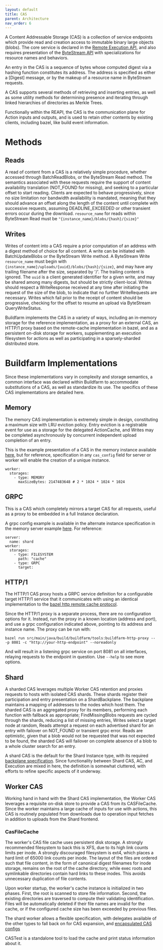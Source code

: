```yaml
---
layout: default
title: CAS
parent: Architecture
nav_order: 6
---
```



A Content Addressable Storage (CAS) is a collection of service endpoints which provide read and creation access to immutable binary large objects (blobs). The core service is declared in the [Remote Execution API](https://github.com/bazelbuild/remote-apis), and also requires presentation of the [ByteStream API](https://github.com/googleapis/googleapis/blob/master/google/bytestream/bytestream.proto) with specializations for resource names and behaviors.

An entry in the CAS is a sequence of bytes whose computed digest via a hashing function constitutes its address. The address is specified as either a [Digest] message, or by the makeup of a resource name in ByteStream requests.

A CAS supports several methods of retrieving and inserting entries, as well as some utility methods for determining presence and iterating through linked hierarchies of directories as Merkle Trees.

Functionally within the REAPI, the CAS is the communication plane for Action inputs and outputs, and is used to retain other contents by existing clients, including bazel, like build event information.

# Methods

## Reads

A read of content from a CAS is a relatively simple procedure, whether accessed through BatchReadBlobs, or the ByteStream Read method. The semantics associated with these requests require the support of content availability translation (NOT_FOUND for missing), and seeking to a particular offset to start reading. Clients are expected to behave progressively, since no size limitation nor bandwidth availability is mandated, meaning that they should advance an offset along the length of the content until complete with successive requests, assuming DEADLINE_EXCEEDED or other transient errors occur during the download. `resource_name` for reads within ByteStream Read must be `"{instance_name}/blobs/{hash}/{size}"`

## Writes

Writes of content into a CAS require a prior computation of an address with a digest method of choice for all content. A write can be initiated with BatchUpdateBlobs or the ByteStream Write method. A ByteStream Write `resource_name` must begin with `{instance_name}/uploads/{uuid}/blobs/{hash}/{size}`, and may have any trailing filename after the size, separated by '/'. The trailing content is ignored. The `uuid` is a client generated identifier for a given write, and may be shared among many digests, but should be strictly client-local. Writes should respect a WriteResponse received at any time after initiating the request of the size of the blob, to indicate that no further WriteRequests are necessary. Writes which fail prior to the receipt of content should be progressive, checking for the offset to resume an upload via ByteStream QueryWriteStatus.

Buildfarm implements the CAS in a variety of ways, including an in-memory storage for the reference implementation, as a proxy for an external CAS, an HTTP/1 proxy based on the remote-cache implementation in bazel, and as a persistent on-disk storage for workers, supplementing an execution filesystem for actions as well as participating in a sparsely-sharded distributed store.

# Buildfarm Implementations

Since these implementations vary in complexity and storage semantics, a common interface was declared within Buildfarm to accommodate substitutions of a CAS, as well as standardize its use. The specifics of these CAS implementations are detailed here.

## Memory

The memory CAS implementation is extremely simple in design, constituting a maximum size with LRU eviction policy. Entry eviction is a registrable event for use as a storage for the delegated ActionCache, and Writes may be completed asynchronously by concurrent independent upload completion of an entry.

This is the example presentation of a CAS in the memory instance available [here](https://github.com/buildfarm/buildfarm/blob/main/examples/config.yml), but for reference, specification in any `cas_config` field for server or worker will enable the creation of a unique instance.

```
worker:
  storages:
    - type: MEMORY
      maxSizeBytes: 2147483648 # 2 * 1024 * 1024 * 1024
```

## GRPC

This is a CAS which completely mirrors a target CAS for all requests, useful as a proxy to be embedded in a full Instance declaration.

A grpc config example is available in the alternate instance specification in the memory server example [here](https://github.com/buildfarm/buildfarm/blob/main/examples/config.yml). For reference:

```
server:
  name: shard
worker:
  storages:
    - type: FILESYSTEM
      path: "cache"
    - type: GRPC
      target:
```

## HTTP/1

The HTTP/1 CAS proxy hosts a GRPC service definition for a configurable target HTTP/1 service that it communicates with using an identical implementation to the [bazel http remote cache protocol](https://github.com/bazelbuild/bazel/tree/master/src/main/java/com/google/devtools/build/lib/remote/http).

Since the HTTP/1 proxy is a separate process, there are no configuration options for it. Instead, run the proxy in a known location (address and port), and use a grpc configuration indicated above, pointing to its address and instance name. The proxy can be run with:

`bazel run src/main/java/build/buildfarm/tools:buildfarm-http-proxy -- -p 8081 -c "http://your-http-endpoint" --noreadonly`

And will result in a listening grpc service on port 8081 on all interfaces, relaying requests to the endpoint in question. Use `--help` to see more options.

## Shard

A sharded CAS leverages multiple Worker CAS retention and proxies requests to hosts with isolated CAS shards. These shards register their participation and entry presentation on a ShardBackplane. The backplane maintains a mapping of addresses to the nodes which host them. The sharded CAS is an aggregated proxy for its members, performing each function with fallback as appropriate; FindMissingBlobs requests are cycled through the shards, reducing a list of missing entries, Writes select a target node at random, Reads attempt a request on each advertised shard for an entry with failover on NOT_FOUND or transient grpc error. Reads are optimistic, given that a blob would not be requested that was not expected to be found, the sharded CAS will failover on complete absence of a blob to a whole cluster search for an entry.

A shard CAS is the default for the Shard Instance type, with its required [backplane specification](https://github.com/buildfarm/buildfarm/blob/main/examples/config.minimal.yml). Since functionality between Shard CAS, AC, and Execution are mixed in here, the definition is somewhat cluttered, with efforts to refine specific aspects of it underway.

## Worker CAS

Working hand in hand with the Shard CAS implementation, the Worker CAS leverages a requisite on-disk store to provide a CAS from its CASFileCache. Since the worker maintains a large cache of inputs for use with actions, this CAS is routinely populated from downloads due to operation input fetches in addition to uploads from the Shard frontend.

### CasFileCache
The worker's CAS file cache uses persistent disk storage. A strongly recommended filesystem to back this is XFS, due to its high link counts limits per inode. A strongly discouraged filesystem is ext4, which places a hard limit of 65000 link counts per inode.  The layout of the files are ordered such that file content, in the form of canonical digest filenames for inode storage, remains on the root of the cache directory, while exec roots and symlinkable directories contain hard links to these inodes. This avoids unnecessary duplication of file contents.

Upon worker startup, the worker's cache instance is initialized in two phases. First, the root is scanned to store file information. Second, the existing directories are traversed to compute their validating identification.  Files will be automatically deleted if their file names are invalid for the cache, or if the configured cache size has been exceeded by previous files.

The shard worker allows a flexible specification, with delegates available of the other types to fall back on for CAS expansion, and [encapsulated CAS configs](https://github.com/buildfarm/buildfarm/blob/main/examples/config.yml)

CASTest is a standalone tool to load the cache and print status information about it.
